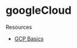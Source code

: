 # googleCloud

Resources

- [GCP Basics](https://www.coursera.org/learn/gcp-fundamentals/home/week/1)
